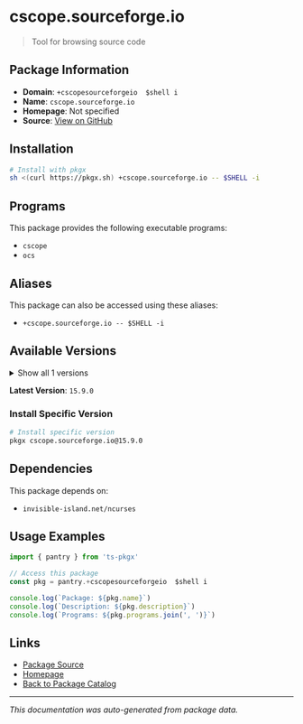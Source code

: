 # cscope.sourceforge.io

> Tool for browsing source code

## Package Information

- **Domain**: `+cscopesourceforgeio  $shell i`
- **Name**: `cscope.sourceforge.io`
- **Homepage**: Not specified
- **Source**: [View on GitHub](https://github.com/pkgxdev/pantry/tree/main/projects/cscope.sourceforge.io/package.yml)

## Installation

```bash
# Install with pkgx
sh <(curl https://pkgx.sh) +cscope.sourceforge.io -- $SHELL -i
```

## Programs

This package provides the following executable programs:

- `cscope`
- `ocs`

## Aliases

This package can also be accessed using these aliases:

- `+cscope.sourceforge.io -- $SHELL -i`

## Available Versions

<details>
<summary>Show all 1 versions</summary>

- `15.9.0`

</details>

**Latest Version**: `15.9.0`

### Install Specific Version

```bash
# Install specific version
pkgx cscope.sourceforge.io@15.9.0
```

## Dependencies

This package depends on:

- `invisible-island.net/ncurses`

## Usage Examples

```typescript
import { pantry } from 'ts-pkgx'

// Access this package
const pkg = pantry.+cscopesourceforgeio  $shell i

console.log(`Package: ${pkg.name}`)
console.log(`Description: ${pkg.description}`)
console.log(`Programs: ${pkg.programs.join(', ')}`)
```

## Links

- [Package Source](https://github.com/pkgxdev/pantry/tree/main/projects/cscope.sourceforge.io/package.yml)
- [Homepage](#)
- [Back to Package Catalog](../package-catalog.md)

---

*This documentation was auto-generated from package data.*
